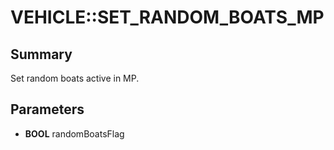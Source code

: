 # VEHICLE::SET_RANDOM_BOATS_MP

## Summary
Set random boats active in MP.

## Parameters
* **BOOL** randomBoatsFlag